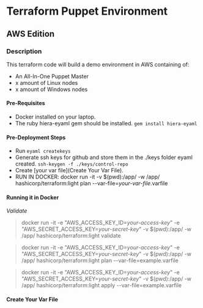 # Terraform Puppet Environment
## AWS Edition

### Description

This terraform code will build a demo environment in AWS containing of:

  - An All-In-One Puppet Master
  - x amount of Linux nodes
  - x amount of Windows nodes

#### Pre-Requisites

* Docker installed on your laptop.
* The ruby hiera-eyaml gem should be installed. `gem install hiera-eyaml`

#### Pre-Deployment Steps

* Run `eyaml createkeys`
* Generate ssh keys for github and store them in the ./keys folder eyaml created. `ssh-keygen -f ./keys/control-repo`
* Create [your var file](Create Your Var File).
* RUN IN DOCKER: docker run -it -v $(pwd):/app/ -w /app/ hashicorp/terraform:light plan --var-file=*your-var-file*.varfile

#### Running it in Docker

*Validate*

  > docker run -it -e "AWS_ACCESS_KEY_ID=*your-access-key*" -e "AWS_SECRET_ACCESS_KEY=*your-secret-key*" -v $(pwd):/app/ -w /app/ hashicorp/terraform:light validate

  > docker run -it -e "AWS_ACCESS_KEY_ID=*your-access-key*" -e "AWS_SECRET_ACCESS_KEY=*your-secret-key*" -v $(pwd):/app/ -w /app/ hashicorp/terraform:light plan --var-file=example.varfile

  > docker run -it -e "AWS_ACCESS_KEY_ID=*your-access-key*" -e "AWS_SECRET_ACCESS_KEY=*your-secret-key*" -v $(pwd):/app/ -w /app/ hashicorp/terraform:light apply --var-file=example.varfile


#### Create Your Var File